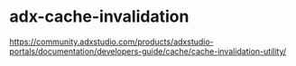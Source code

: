 # adx-cache-invalidation
https://community.adxstudio.com/products/adxstudio-portals/documentation/developers-guide/cache/cache-invalidation-utility/
